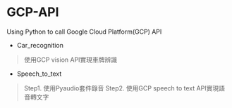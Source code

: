 # GCP-API
Using Python to call Google Cloud Platform(GCP) API

* Car_recognition
> 使用GCP vision API實現車牌辨識

* Speech_to_text
> Step1. 使用Pyaudio套件錄音
> Step2. 使用GCP speech to text API實現語音轉文字
